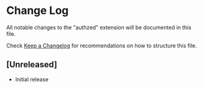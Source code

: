 # Change Log

All notable changes to the "authzed" extension will be documented in this file.

Check [Keep a Changelog](http://keepachangelog.com/) for recommendations on how to structure this file.

## [Unreleased]

- Initial release